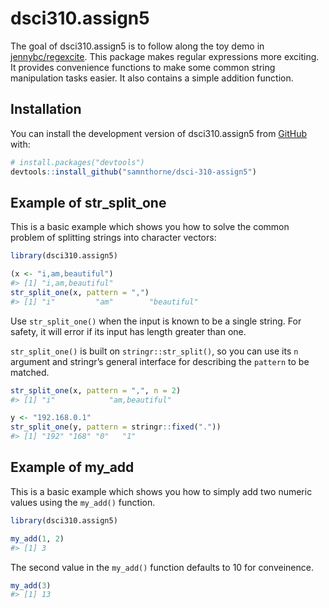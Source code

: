 
<!-- README.md is generated from README.Rmd. Please edit that file -->

# dsci310.assign5

<!-- badges: start -->
<!-- badges: end -->

The goal of dsci310.assign5 is to follow along the toy demo in
[jennybc/regexcite](https://github.com/jennybc/regexcite). This package
makes regular expressions more exciting. It provides convenience
functions to make some common string manipulation tasks easier. It also
contains a simple addition function.

## Installation

You can install the development version of dsci310.assign5 from
[GitHub](https://github.com/) with:

``` r
# install.packages("devtools")
devtools::install_github("samnthorne/dsci-310-assign5")
```

## Example of str_split_one

This is a basic example which shows you how to solve the common problem
of splitting strings into character vectors:

``` r
library(dsci310.assign5)

(x <- "i,am,beautiful")
#> [1] "i,am,beautiful"
str_split_one(x, pattern = ",")
#> [1] "i"         "am"        "beautiful"
```

Use `str_split_one()` when the input is known to be a single string. For
safety, it will error if its input has length greater than one.

`str_split_one()` is built on `stringr::str_split()`, so you can use its
`n` argument and stringr’s general interface for describing the
`pattern` to be matched.

``` r
str_split_one(x, pattern = ",", n = 2)
#> [1] "i"            "am,beautiful"

y <- "192.168.0.1"
str_split_one(y, pattern = stringr::fixed("."))
#> [1] "192" "168" "0"   "1"
```

## Example of my_add

This is a basic example which shows you how to simply add two numeric
values using the `my_add()` function.

``` r
library(dsci310.assign5)

my_add(1, 2)
#> [1] 3
```

The second value in the `my_add()` function defaults to 10 for
conveinence.

``` r
my_add(3)
#> [1] 13
```
